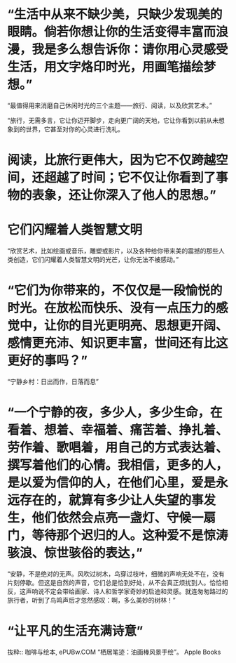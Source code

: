 # “生活中从来不缺少美，只缺少发现美的眼睛。倘若你想让你的生活变得丰富而浪漫，我是多么想告诉你：请你用心灵感受生活，用文字烙印时光，用画笔描绘梦想。”

“最值得用来消磨自己休闲时光的三个主题——旅行、阅读，以及欣赏艺术。”

“旅行，无需多言，它让你迈开脚步，走向更广阔的天地，它让你看到以前从未想象到的世界，它甚至对你的心灵进行洗礼。

# 阅读，比旅行更伟大，因为它不仅跨越空间，还超越了时间；它不仅让你看到了事物的表象，还让你深入了他人的思想。”

# 它们闪耀着人类智慧文明
“欣赏艺术，比如绘画或音乐，雕塑或影片，以及各种给你带来美的震撼的那些人类创造，它们闪耀着人类智慧文明的光芒，让你无法不被感动。”

# “它们为你带来的，不仅仅是一段愉悦的时光。在放松而快乐、没有一点压力的感觉中，让你的目光更明亮、思想更开阔、感情更充沛、知识更丰富，世间还有比这更好的事吗？”

“宁静乡村：日出而作，日落而息”

# “一个宁静的夜，多少人，多少生命，在看着、想着、幸福着、痛苦着、挣扎着、劳作着、歌唱着，用自己的方式表达着、撰写着他们的心情。我相信，更多的人，是以爱为信仰的人，在他们心里，爱是永远存在的，就算有多少让人失望的事发生，他们依然会点亮一盏灯、守候一扇门，等待那个迟归的人。这种爱不是惊涛骇浪、惊世骇俗的表达，”
“安静，不是绝对的无声。风吹过树木，鸟穿过枝叶，细微的声响无处不在，没有片刻停歇。但这是自然的声音，它们总是恰到好处，从不会真正烦扰到人。恰恰相反，这声响说不定会带给画家、诗人和哲学家奇妙的启迪和灵感。就连匆匆路过的旅行者，听到了鸟鸣声后才忽然感叹：啊，多么美妙的树林！”

# “让平凡的生活充满诗意”

抜粋:: 咖啡与绘本, ePUBw.COM  “栖居笔迹：油画棒风景手绘”。 Apple Books  
